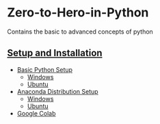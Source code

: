 # Zero-to-Hero-in-Python
Contains the basic to advanced concepts of python

## [Setup and Installation](https://nbviewer.org/github/vishalkmr/Zero-to-Hero-in-Python/blob/main/0.%20Setup%20and%20Installation.ipynb)
- [Basic Python Setup](#Python)
    - [Windows](#Windows)
    - [Ubuntu](#Ubuntu)
- [Anaconda Distribution Setup](#Anaconda)
    - [Windows](#Anaconda_Windows)
    - [Ubuntu](#Anaconda_Ubuntu)
- [Google Colab](#Google_Colab)

## 

[]()
[]()
[]()
[]()
[]()
[]()
[]()
[]()